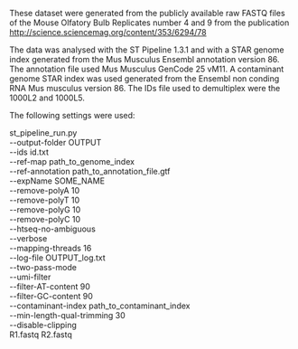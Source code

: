 These dataset were generated
from the publicly available raw FASTQ files
of the Mouse Olfatory Bulb Replicates number 4 and 9
from the publication http://science.sciencemag.org/content/353/6294/78


The data was analysed with the ST Pipeline 1.3.1
and with a STAR genome index generated from
the Mus Musculus Ensembl annotation version 86.
The annotation file used Mus Musculus GenCode 25 vM11.
A contaminant genome STAR index was used generated
from the Ensembl non conding RNA Mus musculus version 86.
The IDs file used to demultiplex were the 1000L2 and 1000L5.

The following settings were used:

st_pipeline_run.py \
  --output-folder OUTPUT \
  --ids id.txt \
  --ref-map path_to_genome_index \
  --ref-annotation path_to_annotation_file.gtf \
  --expName SOME_NAME \
  --remove-polyA 10 \
  --remove-polyT 10 \
  --remove-polyG 10 \
  --remove-polyC 10 \
  --htseq-no-ambiguous \
  --verbose \
  --mapping-threads 16 \
  --log-file OUTPUT_log.txt \
  --two-pass-mode \
  --umi-filter \
  --filter-AT-content 90 \
  --filter-GC-content 90 \
  --contaminant-index path_to_contaminant_index \
  --min-length-qual-trimming 30 \
  --disable-clipping \
  R1.fastq R2.fastq
